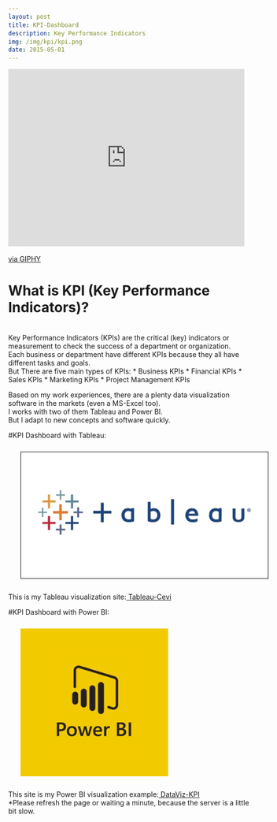 ```yaml
---
layout: post
title: KPI-Dashboard
description: Key Performance Indicators
img: /img/kpi/kpi.png
date: 2015-05-01
---
```


<iframe src="https://giphy.com/embed/3oKIPEqDGUULpEU0aQ" width="480" height="360" frameBorder="0" class="giphy-embed" allowFullScreen></iframe><p><a href="https://giphy.com/gifs/cartoon-character-2d-3oKIPEqDGUULpEU0aQ">via GIPHY</a></p>


# What is KPI (Key Performance Indicators)?
<Br>
Key Performance Indicators (KPIs) are the critical (key) indicators or measurement to check the success of a department or organization.
<Br>
Each business or department have different KPIs because they all have different tasks and goals. 
<Br>
But There are five main types of KPIs:
* Business KPIs
* Financial KPIs
* Sales KPIs
* Marketing KPIs
* Project Management KPIs


Based on my work experiences, there are a plenty data visualization software in the markets (even a MS-Excel too). 
<Br>
I works with two of them Tableau and Power BI.
<Br>
But I adapt to new concepts and software quickly.


#KPI Dashboard with Tableau:
 <img class="col one right" src="/img/tableau/tableau.jpg" style="padding:25px">
<Br>
 This is my Tableau visualization site:<a href="https://public.tableau.com/profile/cevi.herdian#!/"> Tableau-Cevi</a>
 
 
 
 #KPI Dashboard with Power BI:
 <img class="col one right" src="/img/powerbi/powerbi.png" style="padding:25px">
<Br>
 This site is my Power BI visualization example:<a href="https://itsmecevi.github.io/dataviz-kpi/"> DataViz-KPI</a>
 <Br>
 *Please refresh the page or waiting a minute, because the server is a little bit slow.
 
